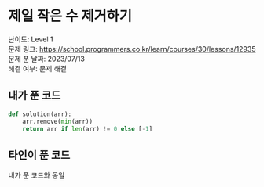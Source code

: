 # 제일 작은 수 제거하기

난이도: Level 1  
문제 링크: https://school.programmers.co.kr/learn/courses/30/lessons/12935  
문제 푼 날짜: 2023/07/13  
해결 여부: 문제 해결  

## 내가 푼 코드

```python
def solution(arr):
    arr.remove(min(arr))
    return arr if len(arr) != 0 else [-1]
```

## 타인이 푼 코드

내가 푼 코드와 동일
